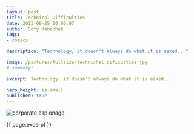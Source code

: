 ```yaml
---
layout: post
title: Technical Difficulties
date: 2013-08-25 00:00:07
author: Sofy Kabachek
tags:
- comics

description: "Technology, it doesn't always do what it is asked..."

image: /pictures/fullsize/technichal_dificulties.jpg
# summery:

excerpt: Technology, it doesn't always do what it is asked...

hero_height: is-small
published: true
---
```


![corporate espionage]({{page.image}})

{{ page.excerpt }}
